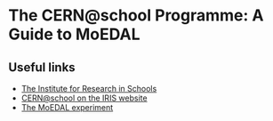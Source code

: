 The CERN@school Programme: A Guide to MoEDAL
============================================

## Useful links

* [The Institute for Research in Schools](http://researchinschools.org)
* [CERN@school on the IRIS website](http://researchinschools.org/CERN)
* [The MoEDAL experiment](http://moedal.web.cern.ch)
